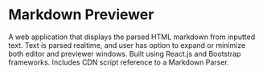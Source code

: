 # Markdown Previewer
A web application that displays the parsed HTML markdown from inputted text. Text is parsed realtime, and user has option to expand or minimize both editor and previewer windows. Built using React.js and Bootstrap frameworks. Includes CDN script reference to a Markdown Parser.
